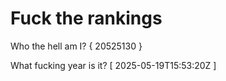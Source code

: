 # Fuck the rankings

Who the hell am I?
{ 20525130 }

What fucking year is it?
[ 2025-05-19T15:53:20Z ]
